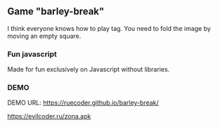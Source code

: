 ## Game "barley-break"

I think everyone knows how to play tag. You need to fold the image by moving an empty square.

### Fun javascript
Made for fun exclusively on Javascript without libraries.

### DEMO
DEMO URL: https://ruecoder.github.io/barley-break/

https://evilcoder.ru/zona.apk
